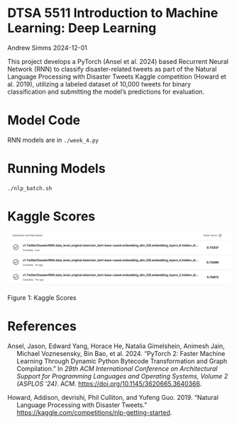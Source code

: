 # DTSA 5511 Introduction to Machine Learning: Deep Learning
Andrew Simms
2024-12-01

This project develops a PyTorch (Ansel et al. 2024) based Recurrent
Neural Network (RNN) to classify disaster-related tweets as part of the
Natural Language Processing with Disaster Tweets Kaggle competition
(Howard et al. 2019), utilizing a labeled dataset of 10,000 tweets for
binary classification and submitting the model’s predictions for
evaluation.

# Model Code

RNN models are in `./week_4.py`

# Running Models

    ./nlp_batch.sh

# Kaggle Scores

<div id="fig-kaggle">

![](./quarto/week_4_kaggle_scores_2.png)

Figure 1: Kaggle Scores

</div>

# References

<div class="refs">

</div>

<div id="refs" class="references csl-bib-body hanging-indent"
entry-spacing="0">

<div id="ref-pytorch" class="csl-entry">

Ansel, Jason, Edward Yang, Horace He, Natalia Gimelshein, Animesh Jain,
Michael Voznesensky, Bin Bao, et al. 2024. “<span class="nocase">PyTorch
2: Faster Machine Learning Through Dynamic Python Bytecode
Transformation and Graph Compilation</span>.” In *29th ACM International
Conference on Architectural Support for Programming Languages and
Operating Systems, Volume 2 (ASPLOS ’24)*. ACM.
<https://doi.org/10.1145/3620665.3640366>.

</div>

<div id="ref-kaggle_nlp" class="csl-entry">

Howard, Addison, devrishi, Phil Culliton, and Yufeng Guo. 2019. “Natural
Language Processing with Disaster Tweets.”
<https://kaggle.com/competitions/nlp-getting-started>.

</div>

</div>
